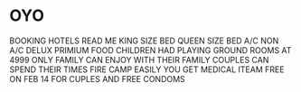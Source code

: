 # OYO
BOOKING HOTELS
READ ME 
KING SIZE BED
QUEEN SIZE BED 
A/C 
NON A/C
DELUX
PRIMIUM
FOOD
CHILDREN HAD PLAYING GROUND 
ROOMS AT 4999 ONLY
FAMILY CAN ENJOY WITH THEIR FAMILY
COUPLES CAN SPEND THEIR TIMES 
FIRE CAMP
EASILY YOU GET MEDICAL ITEAM 
FREE ON FEB 14 FOR CUPLES AND FREE CONDOMS
